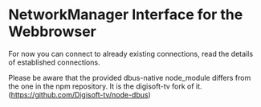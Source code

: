 # NetworkManager Interface for the Webbrowser

For now you can connect to already existing connections,
read the details of established connections.

Please be aware that the provided dbus-native node_module differs from the one in the npm repository.
It is the digisoft-tv fork of it. (https://github.com/Digisoft-tv/node-dbus)
